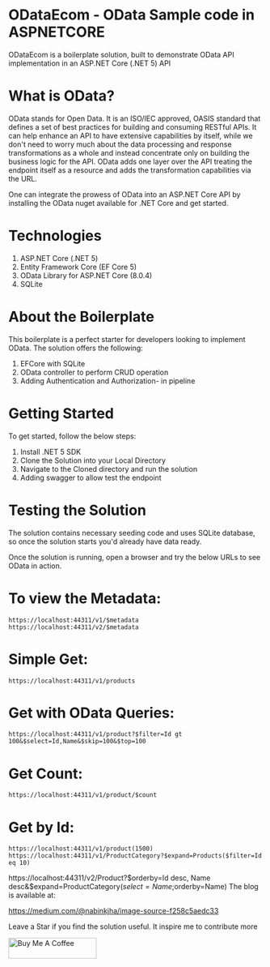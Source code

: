 # ODataEcom - OData Sample code in ASPNETCORE

ODataEcom is a boilerplate solution, built to demonstrate OData API implementation in an ASP.NET Core (.NET 5) API

# What is OData?

OData stands for Open Data. It is an ISO/IEC approved, OASIS standard that defines a set of best practices for building and consuming RESTful APIs. It can help enhance an API to have extensive capabilities by itself, while we don't need to worry much about the data processing and response transformations as a whole and instead concentrate only on building the business logic for the API. OData adds one layer over the API treating the endpoint itself as a resource and adds the transformation capabilities via the URL.

One can integrate the prowess of OData into an ASP.NET Core API by installing the OData nuget available for .NET Core and get started.

# Technologies

1. ASP.NET Core (.NET 5)
2. Entity Framework Core (EF Core 5)
3. OData Library for ASP.NET Core (8.0.4)
4. SQLite

# About the Boilerplate

This boilerplate is a perfect starter for developers looking to implement OData. The solution offers the following:

1. EFCore with SQLite
2. OData controller to perform CRUD operation
3. Adding Authentication and Authorization- in pipeline


# Getting Started

To get started, follow the below steps:

1. Install .NET 5 SDK
2. Clone the Solution into your Local Directory
3. Navigate to the Cloned directory and run the solution
4. Adding swagger to allow test the endpoint

# Testing the Solution

The solution contains necessary seeding code and uses SQLite database, so once the solution starts you'd already have data ready.

Once the solution is running, open a browser and try the below URLs to see OData in action. 

# To view the Metadata:

```
https://localhost:44311/v1/$metadata
https://localhost:44311/v2/$metadata
```

# Simple Get:

```
https://localhost:44311/v1/products
```

# Get with OData Queries:

```
https://localhost:44311/v1/product?$filter=Id gt 100&$select=Id,Name&$skip=100&$top=100
```

# Get Count:

```
https://localhost:44311/v1/product/$count
```

# Get by Id:

```
https://localhost:44311/v1/product(1500)
https://localhost:44311/v1/ProductCategory?$expand=Products($filter=Id eq 10)
```
https://localhost:44311/v2/Product?$orderby=Id desc, Name desc&$expand=ProductCategory($select=Name;$orderby=Name)
The blog is available at:

https://medium.com/@nabinkjha/image-source-f258c5aedc33

Leave a Star if you find the solution useful. It inspire me to contribute more

<a href="https://www.buymeacoffee.com/nabinjha" target="_blank"><img src="https://cdn.buymeacoffee.com/buttons/default-orange.png" alt="Buy Me A Coffee" height="41" width="174"></a>

